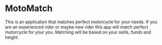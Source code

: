 # MotoMatch
This is an application that matches perfect motorcycle for your needs.
If you are an experienced rider or maybe new rider this app will match perfect motorcycle for your you.
Matching will be based on your skills, funds and height.

